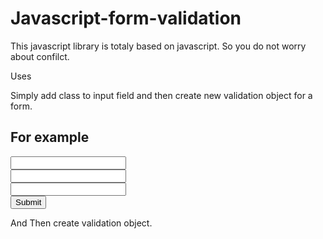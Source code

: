 # Javascript-form-validation

This javascript library is totaly based on javascript. So you do not worry about confilct.

Uses

Simply add class to input field and then create new validation object for a form.

For example
--------------------

<form name="form2" id="form2" class="rs-form">
	<div class=" test ">
		<input type="text" name="name" value="" class="">
	</div>
	<div class=" test ">
		<input type="text" name="age"  value="" class="required numeric minlength-3 rs-me-head" >
	</div>
	<div class="">
		<input type="text" name="email"  value="" class="required valid-email">
	</div>
	<input type="submit" name="age">
</form>

And Then create validation object.
<script>

var validate = new Validate({
	"FormName" : 'form2',
	"ErrorLevel" : 0,
});

</script>


